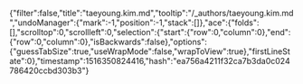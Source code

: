 {"filter":false,"title":"taeyoung.kim.md","tooltip":"/_authors/taeyoung.kim.md","undoManager":{"mark":-1,"position":-1,"stack":[]},"ace":{"folds":[],"scrolltop":0,"scrollleft":0,"selection":{"start":{"row":0,"column":0},"end":{"row":0,"column":0},"isBackwards":false},"options":{"guessTabSize":true,"useWrapMode":false,"wrapToView":true},"firstLineState":0},"timestamp":1516350824416,"hash":"ea756a4211f32ca7b3da0c024786420ccbd303b3"}